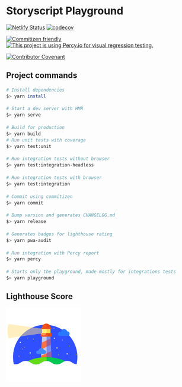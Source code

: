 # Storyscript Playground

[![Netlify Status](https://api.netlify.com/api/v1/badges/aeaf8eec-bc04-429f-95be-85fefcefe938/deploy-status)](https://app.netlify.com/sites/playground-storyscript/deploys)
[![codecov](https://codecov.io/gh/storyscript/playground/branch/master/graph/badge.svg)](https://codecov.io/gh/storyscript/playground)
<!-- [![Lighthouse](./.lighthouse-badges/lighthouse.svg)](https://playground.storyscript.io) -->

[![Commitizen friendly](https://img.shields.io/badge/commitizen-friendly-brightgreen.svg)](http://commitizen.github.io/cz-cli/)
[![This project is using Percy.io for visual regression testing.](https://percy.io/static/images/percy-badge.svg)](https://percy.io/Storyscript/playground)

[![Contributor Covenant](https://camo.githubusercontent.com/8315e511f8eb4651470540d6951fd05099251fc5/68747470733a2f2f696d672e736869656c64732e696f2f62616467652f436f6e7472696275746f72253230436f76656e616e742d76312e3425323061646f707465642d6666363962342e737667)](https://github.com/storyscript/.github/blob/master/CODE_OF_CONDUCT.md)

## Project commands

```bash
# Install dependencies
$> yarn install

# Start a dev server with HMR
$> yarn serve

# Build for production
$> yarn build
# Run unit tests with coverage
$> yarn test:unit

# Run integration tests without browser
$> yarn test:integration-headless

# Run integration tests with browser
$> yarn test:integration

# Commit using commitizen
$> yarn commit

# Bump version and generates CHANGELOG.md
$> yarn release

# Generates badges for lighthouse rating
$> yarn pwa-audit

# Run integration with Percy report
$> yarn percy

# Starts only the playground, made mostly for integrations tests
$> yarn playground
```

## Lighthouse Score

[![Lighthouse](./.lighthouse-badges/lighthouse-logo.svg)](https://github.com/GoogleChrome/lighthouse)

<!-- [![Lighthouse Accessibility Badge](./.lighthouse-badges/lighthouse_accessibility.svg)](https://playground.storyscript.io)
[![Lighthouse Best Practices Badge](./.lighthouse-badges/lighthouse_best-practices.svg)](https://playground.storyscript.io)
[![Lighthouse Performance Badge](./.lighthouse-badges/lighthouse_performance.svg)](https://playground.storyscript.io)
[![Lighthouse PWA Badge](./.lighthouse-badges/lighthouse_pwa.svg)](https://playground.storyscript.io)
[![Lighthouse SEO Badge](./.lighthouse-badges/lighthouse_seo.svg)](https://playground.storyscript.io) -->
